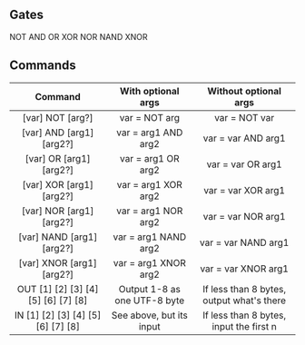 ## Gates
NOT
AND
OR
XOR
NOR
NAND
XNOR

## Commands

| Command                            | With optional args           | Without optional args                     |
| :--------------------------------: | :--------------------------: | :---------------------------------------: |
|[var] NOT  [arg?]                   | var = NOT arg                | var = NOT var                             |
|[var] AND  [arg1] [arg2?]           | var = arg1 AND  arg2         | var = var AND  arg1                       |
|[var] OR   [arg1] [arg2?]           | var = arg1 OR   arg2         | var = var OR   arg1                       |
|[var] XOR  [arg1] [arg2?]           | var = arg1 XOR  arg2         | var = var XOR  arg1                       |
|[var] NOR  [arg1] [arg2?]           | var = arg1 NOR  arg2         | var = var NOR  arg1                       |
|[var] NAND [arg1] [arg2?]           | var = arg1 NAND arg2         | var = var NAND arg1                       |
|[var] XNOR [arg1] [arg2?]           | var = arg1 XNOR arg2         | var = var XNOR arg1                       |
|OUT [1] [2] [3] [4] [5] [6] [7] [8] | Output 1-8 as one UTF-8 byte | If less than 8 bytes, output what's there |
|IN [1] [2] [3] [4] [5] [6] [7] [8]  | See above, but its input     | If less than 8 bytes, input the first n   |
